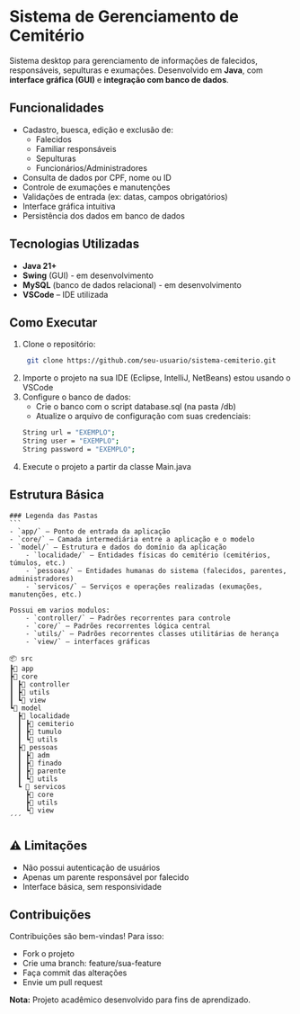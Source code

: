 # Sistema de Gerenciamento de Cemitério

Sistema desktop para gerenciamento de informações de falecidos, responsáveis, sepulturas e exumações. Desenvolvido em **Java**, com **interface gráfica (GUI)** e **integração com banco de dados**.

## Funcionalidades

- Cadastro, buesca, edição e exclusão de:
  - Falecidos
  - Familiar responsáveis
  - Sepulturas
  - Funcionários/Administradores
- Consulta de dados por CPF, nome ou ID
- Controle de exumações e manutenções
- Validações de entrada (ex: datas, campos obrigatórios)
- Interface gráfica intuitiva
- Persistência dos dados em banco de dados

## Tecnologias Utilizadas

- **Java 21+**
- **Swing** (GUI) - em desenvolvimento
- **MySQL** (banco de dados relacional) - em desenvolvimento
- **VSCode** – IDE utilizada

## Como Executar

1. Clone o repositório:
   ```bash
    git clone https://github.com/seu-usuario/sistema-cemiterio.git
2. Importe o projeto na sua IDE (Eclipse, IntelliJ, NetBeans) estou usando o VSCode
3. Configure o banco de dados:
    - Crie o banco com o script database.sql (na pasta /db)
    - Atualize o arquivo de configuração com suas credenciais:
    ```bash
    String url = "EXEMPLO";
    String user = "EXEMPLO";
    String password = "EXEMPLO";
4. Execute o projeto a partir da classe Main.java

## Estrutura Básica
    ### Legenda das Pastas
    ```
    - `app/` – Ponto de entrada da aplicação
    - `core/` – Camada intermediária entre a aplicação e o modelo
    - `model/` – Estrutura e dados do domínio da aplicação
        - `localidade/` – Entidades físicas do cemitério (cemitérios, túmulos, etc.)
        - `pessoas/` – Entidades humanas do sistema (falecidos, parentes, administradores)
        - `servicos/` – Serviços e operações realizadas (exumações, manutenções, etc.)

    Possui em varios modulos:
        - `controller/` – Padrões recorrentes para controle
        - `core/` – Padrões recorrentes lógica central
        - `utils/` – Padrões recorrentes classes utilitárias de herança
        - `view/` – interfaces gráficas

    📦 src
    ┣📂 app
    ┣📂 core
    ┃ ┣📂 controller
    ┃ ┣📂 utils
    ┃ ┗📂 view
    ┗📂 model
      ┣📂 localidade
      ┃ ┣📂 cemiterio
      ┃ ┣📂 tumulo
      ┃ ┗📂 utils
      ┣📂 pessoas
      ┃ ┣📂 adm
      ┃ ┣📂 finado
      ┃ ┣📂 parente
      ┃ ┗📂 utils
      ┗ 📂 servicos
        ┣📂 core
        ┣📂 utils
        ┗📂 view
    ´´´
    
## ⚠️ Limitações

- Não possui autenticação de usuários
- Apenas um parente responsável por falecido
- Interface básica, sem responsividade

## Contribuições
Contribuições são bem-vindas! Para isso:

- Fork o projeto
- Crie uma branch: feature/sua-feature
- Faça commit das alterações
- Envie um pull request

**Nota:** Projeto acadêmico desenvolvido para fins de aprendizado.